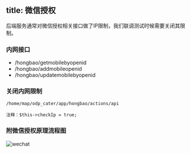 title: 微信授权
---

后端服务通常对微信授权相关接口做了IP限制，我们联调测试时候需要关闭其限制。

### 内网接口

- /hongbao/getmobilebyopenid
- /hongbao/addmobileopenid
- /hongbao/updatemobilebyopenid

### 关闭内网限制

    /home/map/odp_cater/app/hongbao/actions/api
    
    注释：$this->checkIp = true;

### 附微信授权原理流程图

![wechat](http://younth.coding.me/static/wechat-auth.png)